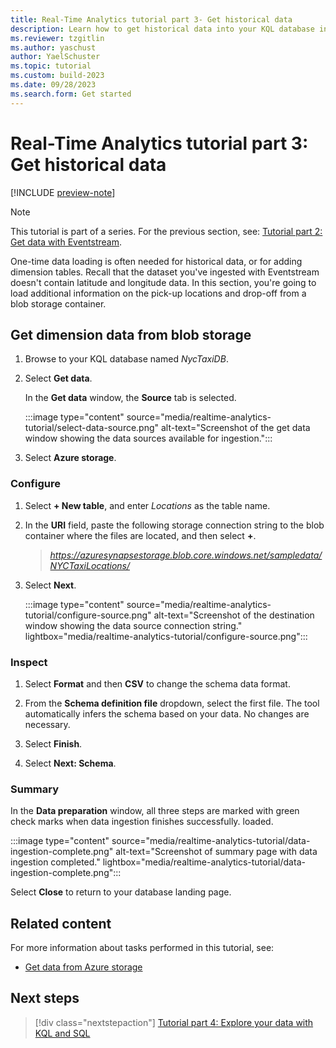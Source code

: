 ```yaml
---
title: Real-Time Analytics tutorial part 3- Get historical data
description: Learn how to get historical data into your KQL database in Real-Time Analytics.
ms.reviewer: tzgitlin
ms.author: yaschust
author: YaelSchuster
ms.topic: tutorial
ms.custom: build-2023
ms.date: 09/28/2023
ms.search.form: Get started
---
```

# Real-Time Analytics tutorial part 3: Get historical data

[!INCLUDE [preview-note](../includes/preview-note.md)]

> [!NOTE]
> This tutorial is part of a series. For the previous section, see: [Tutorial part 2: Get data with Eventstream](tutorial-2-event-streams.md).

One-time data loading is often needed for historical data, or for adding dimension tables. Recall that the dataset you've ingested with Eventstream doesn't contain latitude and longitude data. In this section, you're going to load additional information on the pick-up locations and drop-off from a blob storage container.

## Get dimension data from blob storage

1. Browse to your KQL database named *NycTaxiDB*.
1. Select **Get data**.

    In the **Get data** window, the **Source** tab is selected.

    :::image type="content" source="media/realtime-analytics-tutorial/select-data-source.png" alt-text="Screenshot of the get data window showing the data sources available for ingestion.":::
1. Select **Azure storage**.

### Configure

1. Select **+ New table**, and enter *Locations* as the table name.
1. In the **URI** field, paste the following storage connection string to the blob container where the files are located, and then select **+**.

    > *https://azuresynapsestorage.blob.core.windows.net/sampledata/NYCTaxiLocations/*

1. Select **Next**.

   :::image type="content" source="media/realtime-analytics-tutorial/configure-source.png" alt-text="Screenshot of the destination window showing the data source connection string." lightbox="media/realtime-analytics-tutorial/configure-source.png":::

### Inspect

1. Select **Format** and then **CSV** to change the schema data format.
1. From the **Schema  definition file** dropdown, select the first file. The tool automatically infers the schema based on your data. No changes are necessary.
1. Select **Finish**.

1. Select **Next: Schema**.

### Summary

In the **Data preparation** window, all three steps are marked with green check marks when data ingestion finishes successfully.
loaded.

:::image type="content" source="media/realtime-analytics-tutorial/data-ingestion-complete.png" alt-text="Screenshot of summary page with data ingestion completed." lightbox="media/realtime-analytics-tutorial/data-ingestion-complete.png":::

Select **Close** to return to your database landing page.

## Related content

For more information about tasks performed in this tutorial, see:

* [Get data from Azure storage](get-data-azure-storage.md)

## Next steps

> [!div class="nextstepaction"]
> [Tutorial part 4: Explore your data with KQL and SQL](tutorial-4-explore.md)
